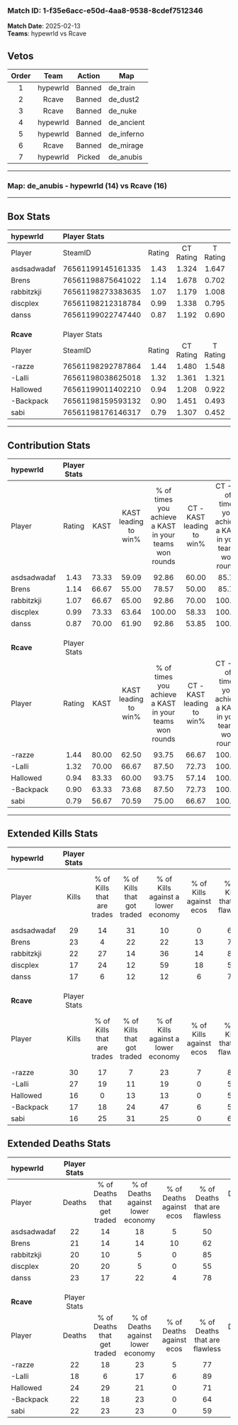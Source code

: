 ### Match ID: 1-f35e6acc-e50d-4aa8-9538-8cdef7512346  
**Match Date**: 2025-02-13  
**Teams**: hypewrld vs Rcave  

## Vetos  

| Order | Team | Action | Map |
| :---: | :--: | :----: | --- |
| 1 | hypewrld | Banned | de_train |
| 2 | Rcave | Banned | de_dust2 |
| 3 | Rcave | Banned | de_nuke |
| 4 | hypewrld | Banned | de_ancient |
| 5 | hypewrld | Banned | de_inferno |
| 6 | Rcave | Banned | de_mirage |
| 7 | hypewrld | Picked | de_anubis |

---  

### **Map**: de_anubis - hypewrld (14) vs Rcave (16)  
---  

## Box Stats  

| **hypewrld** | Player Stats      |        |           |          |       |       |       |         |        |      |     |
| :- | :- | :-: | :-: | :-: | :-: | :-: | :-: | :-: | :-: | :-: | :-: |
| Player       | SteamID           | Rating | CT Rating | T Rating | KAST  |  ADR  | Kills | Assists | Deaths | K/D  | HS% |
| asdsadwadaf  | 76561199145161335 |  1.43  |   1.324   |  1.647   | 73.33 | 108.0 |  29   |   12    |   22   | 1.32 | 51  |
| Brens        | 76561198875641022 |  1.14  |   1.678   |  0.702   | 66.67 | 86.1  |  23   |    7    |   21   | 1.10 | 56  |
| rabbitzkji   | 76561198273383635 |  1.07  |   1.179   |  1.008   | 66.67 | 71.8  |  22   |    5    |   20   | 1.10 | 40  |
| discplex     | 76561198212318784 |  0.99  |   1.338   |  0.795   | 73.33 | 69.6  |  17   |   10    |   20   | 0.85 | 47  |
| danss        | 76561199022747440 |  0.87  |   1.192   |  0.690   | 70.00 | 61.0  |  17   |    6    |   23   | 0.74 | 58  |
|              |                   |        |           |          |       |       |       |         |        |      |     |
|              |                   |        |           |          |       |       |       |         |        |      |     |
|              |                   |        |           |          |       |       |       |         |        |      |     |
| **Rcave**    | Player Stats      |        |           |          |       |       |       |         |        |      |     |
| Player       | SteamID           | Rating | CT Rating | T Rating | KAST  |  ADR  | Kills | Assists | Deaths | K/D  | HS% |
| -razze       | 76561198292787864 |  1.44  |   1.480   |  1.548   | 80.00 | 94.1  |  30   |    6    |   22   | 1.36 | 23  |
| -Lalli       | 76561198038625018 |  1.32  |   1.361   |  1.321   | 70.00 | 82.8  |  27   |    7    |   18   | 1.50 | 70  |
| Hallowed     | 76561199011402210 |  0.94  |   1.208   |  0.922   | 83.33 | 68.3  |  16   |    5    |   24   | 0.67 | 68  |
| -Backpack    | 76561198159593132 |  0.90  |   1.451   |  0.493   | 63.33 | 78.8  |  17   |    7    |   22   | 0.77 | 52  |
| sabi         | 76561198176146317 |  0.79  |   1.307   |  0.452   | 56.67 | 71.5  |  16   |    5    |   22   | 0.73 | 68  |
---  

## Contribution Stats  

| **hypewrld** | Player Stats |       |                      |                                                        |                           |                                                             |                          |                                                            |
| :- | :-: | :-: | :-: | :-: | :-: | :-: | :-: | :-: |
| Player       |    Rating    | KAST  | KAST leading to win% | % of times you achieve a KAST in your teams won rounds | CT - KAST leading to win% | CT - % of times you achieve a KAST in your teams won rounds | T - KAST leading to win% | T - % of times you achieve a KAST in your teams won rounds |
| asdsadwadaf  |     1.43     | 73.33 |        59.09         |                         92.86                          |           60.00           |                            85.71                            |          58.33           |                           100.00                           |
| Brens        |     1.14     | 66.67 |        55.00         |                         78.57                          |           50.00           |                            85.71                            |          62.50           |                           71.43                            |
| rabbitzkji   |     1.07     | 66.67 |        65.00         |                         92.86                          |           70.00           |                           100.00                            |          60.00           |                           85.71                            |
| discplex     |     0.99     | 73.33 |        63.64         |                         100.00                         |           58.33           |                           100.00                            |          70.00           |                           100.00                           |
| danss        |     0.87     | 70.00 |        61.90         |                         92.86                          |           53.85           |                           100.00                            |          75.00           |                           85.71                            |
|              |              |       |                      |                                                        |                           |                                                             |                          |                                                            |
|              |              |       |                      |                                                        |                           |                                                             |                          |                                                            |
|              |              |       |                      |                                                        |                           |                                                             |                          |                                                            |
| **Rcave**    | Player Stats |       |                      |                                                        |                           |                                                             |                          |                                                            |
| Player       |    Rating    | KAST  | KAST leading to win% | % of times you achieve a KAST in your teams won rounds | CT - KAST leading to win% | CT - % of times you achieve a KAST in your teams won rounds | T - KAST leading to win% | T - % of times you achieve a KAST in your teams won rounds |
| -razze       |     1.44     | 80.00 |        62.50         |                         93.75                          |           66.67           |                           100.00                            |          58.33           |                           87.50                            |
| -Lalli       |     1.32     | 70.00 |        66.67         |                         87.50                          |           72.73           |                           100.00                            |          60.00           |                           75.00                            |
| Hallowed     |     0.94     | 83.33 |        60.00         |                         93.75                          |           57.14           |                           100.00                            |          63.64           |                           87.50                            |
| -Backpack    |     0.90     | 63.33 |        73.68         |                         87.50                          |           72.73           |                           100.00                            |          75.00           |                           75.00                            |
| sabi         |     0.79     | 56.67 |        70.59         |                         75.00                          |           66.67           |                           100.00                            |          80.00           |                           50.00                            |
---  

## Extended Kills Stats  

| **hypewrld** | Player Stats |                            |                            |                                    |                         |                              |                                 |                                       |                    |           |
| :- | :-: | :-: | :-: | :-: | :-: | :-: | :-: | :-: | :-: | :-: |
| Player       |    Kills     | % of Kills that are trades | % of Kills that got traded | % of Kills against a lower economy | % of Kills against ecos | % of Kills that are flawless | % of Kills that are close duels | % of Kills that are assisted by flash | Pistol Round Kills | AWP Kills |
| asdsadwadaf  |      29      |             14             |             31             |                 10                 |            0            |              66              |                3                |                   3                   |         0          |     0     |
| Brens        |      23      |             4              |             22             |                 22                 |           13            |              70              |                9                |                   0                   |         0          |     0     |
| rabbitzkji   |      22      |             27             |             14             |                 36                 |           14            |              86              |                0                |                   9                   |         13         |     0     |
| discplex     |      17      |             24             |             12             |                 59                 |           18            |              59              |               24                |                   6                   |         0          |     2     |
| danss        |      17      |             6              |             12             |                 12                 |            6            |              76              |                6                |                   0                   |         1          |     0     |
|              |              |                            |                            |                                    |                         |                              |                                 |                                       |                    |           |
|              |              |                            |                            |                                    |                         |                              |                                 |                                       |                    |           |
|              |              |                            |                            |                                    |                         |                              |                                 |                                       |                    |           |
| **Rcave**    | Player Stats |                            |                            |                                    |                         |                              |                                 |                                       |                    |           |
| Player       |    Kills     | % of Kills that are trades | % of Kills that got traded | % of Kills against a lower economy | % of Kills against ecos | % of Kills that are flawless | % of Kills that are close duels | % of Kills that are assisted by flash | Pistol Round Kills | AWP Kills |
| -razze       |      30      |             17             |             7              |                 23                 |            7            |              83              |                3                |                   0                   |         20         |     0     |
| -Lalli       |      27      |             19             |             11             |                 19                 |            0            |              59              |                7                |                   4                   |         0          |     5     |
| Hallowed     |      16      |             0              |             13             |                 13                 |            0            |              50              |               13                |                  19                   |         0          |     0     |
| -Backpack    |      17      |             18             |             24             |                 47                 |            6            |              59              |                6                |                   0                   |         0          |     3     |
| sabi         |      16      |             25             |             31             |                 25                 |            0            |              63              |                6                |                   0                   |         0          |     2     |
## Extended Deaths Stats  

| **hypewrld** | Player Stats |                             |                                   |                          |                               |                            |                           |               |
| :- | :-: | :-: | :-: | :-: | :-: | :-: | :-: | :-: |
| Player       |    Deaths    | % of Deaths that get traded | % of Deaths against lower economy | % of Deaths against ecos | % of Deaths that are flawless | % of Deaths that are close | % of Deaths while blinded | Deaths to AWP |
| asdsadwadaf  |      22      |             14              |                18                 |            5             |              50               |             5              |             0             |       6       |
| Brens        |      21      |             14              |                14                 |            10            |              62               |             10             |             0             |       4       |
| rabbitzkji   |      20      |             10              |                 5                 |            0             |              85               |             10             |             0             |       4       |
| discplex     |      20      |             20              |                 5                 |            0             |              55               |             10             |            15             |       0       |
| danss        |      23      |             17              |                22                 |            4             |              78               |             0              |             4             |       6       |
|              |              |                             |                                   |                          |                               |                            |                           |               |
|              |              |                             |                                   |                          |                               |                            |                           |               |
|              |              |                             |                                   |                          |                               |                            |                           |               |
| **Rcave**    | Player Stats |                             |                                   |                          |                               |                            |                           |               |
| Player       |    Deaths    | % of Deaths that get traded | % of Deaths against lower economy | % of Deaths against ecos | % of Deaths that are flawless | % of Deaths that are close | % of Deaths while blinded | Deaths to AWP |
| -razze       |      22      |             18              |                23                 |            5             |              77               |             5              |             0             |       3       |
| -Lalli       |      18      |              6              |                17                 |            6             |              89               |             6              |             0             |       3       |
| Hallowed     |      24      |             29              |                21                 |            0             |              71               |             4              |             8             |       2       |
| -Backpack    |      22      |             18              |                23                 |            0             |              64               |             9              |             0             |       3       |
| sabi         |      22      |             23              |                23                 |            0             |              59               |             14             |             9             |       3       |
